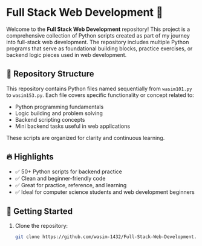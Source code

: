 # Full Stack Web Development 🚀

Welcome to the **Full Stack Web Development** repository! This project is a comprehensive collection of Python scripts created as part of my journey into full-stack web development. The repository includes multiple Python programs that serve as foundational building blocks, practice exercises, or backend logic pieces used in web development.

## 📁 Repository Structure

This repository contains Python files named sequentially from `wasim101.py` to `wasim153.py`. Each file covers specific functionality or concept related to:

- Python programming fundamentals
- Logic building and problem solving
- Backend scripting concepts
- Mini backend tasks useful in web applications

These scripts are organized for clarity and continuous learning.

## 🔥 Highlights

- ✅ 50+ Python scripts for backend practice
- ✅ Clean and beginner-friendly code
- ✅ Great for practice, reference, and learning
- ✅ Ideal for computer science students and web development beginners

## 📌 Getting Started

1. Clone the repository:
   ```bash
   git clone https://github.com/wasim-1432/Full-Stack-Web-Development.git
